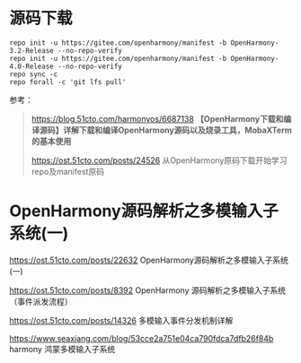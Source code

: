 

# 源码下载

```
repo init -u https://gitee.com/openharmony/manifest -b OpenHarmony-3.2-Release --no-repo-verify
repo init -u https://gitee.com/openharmony/manifest -b OpenHarmony-4.0-Release --no-repo-verify
repo sync -c
repo forall -c 'git lfs pull'
```





参考：

> https://blog.51cto.com/harmonyos/6687138     **【OpenHarmony下载和编译源码】详解下载和编译OpenHarmony源码以及烧录工具，MobaXTerm的基本使用**
>
> https://ost.51cto.com/posts/24526    从OpenHarmony原码下载开始学习repo及manifest原码

# OpenHarmony源码解析之多模输入子系统(一)

https://ost.51cto.com/posts/22632     OpenHarmony源码解析之多模输入子系统(一)

https://ost.51cto.com/posts/8392    OpenHarmony 源码解析之多模输入子系统（事件派发流程）

https://ost.51cto.com/posts/14326    多模输入事件分发机制详解

https://www.seaxiang.com/blog/53cce2a751e04ca790fdca7dfb26f84b   harmony 鸿蒙多模输入子系统